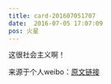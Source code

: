 ```yaml
---
title: card-201607051707
date:  2016-07-05 17:07:09
pos: 火星
---
```

这很社会主义啊！

来源于个人weibo：[原文链接](https://m.weibo.cn/status/DDprAcuLF?mblogid=DDprAcuLF)